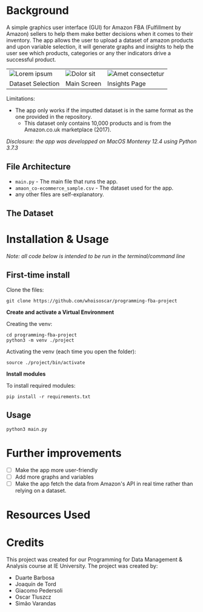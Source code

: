 # Background
A simple graphics user interface (GUI) for Amazon FBA (Fulfillment by Amazon) sellers to help them make better decisions when it comes to their inventory. 
The app allows the user to upload a dataset of amazon products and upon variable selection, it will generate graphs and insights to help the user see which products, categories or any ther indicators drive a successful product.

<table>
  <tr>
    <td>
      <img src="https://i.imgur.com/0csr7cJ.png" alt="Lorem ipsum" title="Lorem ipsum">
    </td>
    <td>
      <img src="https://i.imgur.com/YqvtFy5.png" alt="Dolor sit" title="Dolor sit">
    </td>
    <td>
      <img src="https://i.imgur.com/iamOyG2.png" alt="Amet consectetur" title="Amet consectetur">
    </td>
  </tr>

  <tr>
    <td>Dataset Selection</td>
    <td>Main Screen</td>
    <td>Insights Page</td>
  </tr>
</table>

Limitations:
- The app only works if the imputted dataset is in the same format as the one provided in the repository.
    - This dataset only contains 10,000 products and is from the Amazon.co.uk marketplace (2017).

*Disclosure: the app was developped on MacOS Monterey 12.4 using Python 3.7.3*

## File Architecture
- `main.py` - The main file that runs the app.
- `amaon_co-ecommerce_sample.csv` - The dataset used for the app.
- any other files are self-explanatory.

## The Dataset


# Installation & Usage
*Note: all code below is intended to be run in the terminal/command line*
## First-time install

Clone the files:
`````
git clone https://github.com/whoisoscar/programming-fba-project
`````

**Create and activate a Virtual Environment**

Creating the venv:
`````
cd programming-fba-project
python3 -m venv ./project
`````
Activating the venv (each time you open the folder):
````
source ./project/bin/activate
````
**Install modules**

To install required modules:
`````
pip install -r requirements.txt
`````
## Usage
`````
python3 main.py
`````

# Further improvements
- [ ] Make the app more user-friendly
- [ ] Add more graphs and variables
- [ ] Make the app fetch the data from Amazon's API in real time rather than relying on a dataset.

# Resources Used


# Credits
This project was created for our Programming for Data Management & Analysis course at IE University. The project was created by:
- Duarte Barbosa
- Joaquín de Tord
- Giacomo Pedersoli
- Oscar Tluszcz
- Simão Varandas

